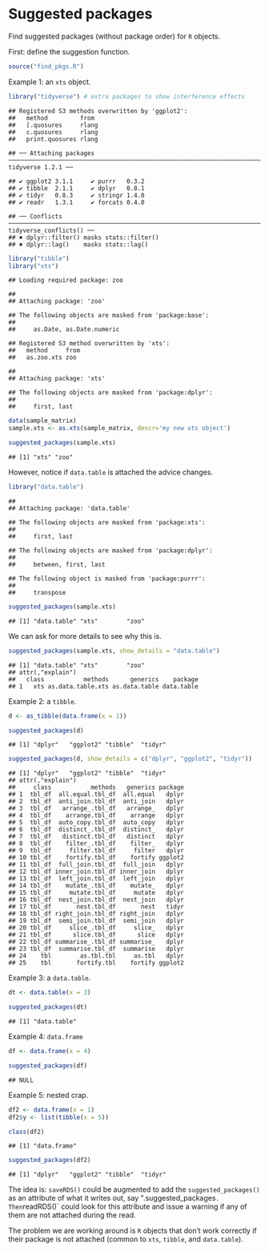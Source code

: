 Suggested packages
================

Find suggested packages (without package order) for `R` objects.

First: define the suggestion function.

``` r
source("find_pkgs.R")
```

Example 1: an `xts` object.

``` r
library("tidyverse") # extra packages to show interference effects
```

    ## Registered S3 methods overwritten by 'ggplot2':
    ##   method         from 
    ##   [.quosures     rlang
    ##   c.quosures     rlang
    ##   print.quosures rlang

    ## ── Attaching packages ─────────────────────────────────────────────────────────────────────────────── tidyverse 1.2.1 ──

    ## ✔ ggplot2 3.1.1     ✔ purrr   0.3.2
    ## ✔ tibble  2.1.1     ✔ dplyr   0.8.1
    ## ✔ tidyr   0.8.3     ✔ stringr 1.4.0
    ## ✔ readr   1.3.1     ✔ forcats 0.4.0

    ## ── Conflicts ────────────────────────────────────────────────────────────────────────────────── tidyverse_conflicts() ──
    ## ✖ dplyr::filter() masks stats::filter()
    ## ✖ dplyr::lag()    masks stats::lag()

``` r
library("tibble")
library("xts")
```

    ## Loading required package: zoo

    ## 
    ## Attaching package: 'zoo'

    ## The following objects are masked from 'package:base':
    ## 
    ##     as.Date, as.Date.numeric

    ## Registered S3 method overwritten by 'xts':
    ##   method     from
    ##   as.zoo.xts zoo

    ## 
    ## Attaching package: 'xts'

    ## The following objects are masked from 'package:dplyr':
    ## 
    ##     first, last

``` r
data(sample_matrix)
sample.xts <- as.xts(sample_matrix, descr='my new xts object')

suggested_packages(sample.xts)
```

    ## [1] "xts" "zoo"

However, notice if `data.table` is attached the advice changes.

``` r
library("data.table")
```

    ## 
    ## Attaching package: 'data.table'

    ## The following objects are masked from 'package:xts':
    ## 
    ##     first, last

    ## The following objects are masked from 'package:dplyr':
    ## 
    ##     between, first, last

    ## The following object is masked from 'package:purrr':
    ## 
    ##     transpose

``` r
suggested_packages(sample.xts)
```

    ## [1] "data.table" "xts"        "zoo"

We can ask for more details to see why this is.

``` r
suggested_packages(sample.xts, show_details = "data.table")
```

    ## [1] "data.table" "xts"        "zoo"       
    ## attr(,"explain")
    ##   class           methods      generics    package
    ## 1   xts as.data.table.xts as.data.table data.table

Example 2: a `tibble`.

``` r
d <- as_tibble(data.frame(x = 1))

suggested_packages(d)
```

    ## [1] "dplyr"   "ggplot2" "tibble"  "tidyr"

``` r
suggested_packages(d, show_details = c("dplyr", "ggplot2", "tidyr"))
```

    ## [1] "dplyr"   "ggplot2" "tibble"  "tidyr"  
    ## attr(,"explain")
    ##     class           methods   generics package
    ## 1  tbl_df  all.equal.tbl_df  all.equal   dplyr
    ## 2  tbl_df  anti_join.tbl_df  anti_join   dplyr
    ## 3  tbl_df   arrange_.tbl_df   arrange_   dplyr
    ## 4  tbl_df    arrange.tbl_df    arrange   dplyr
    ## 5  tbl_df  auto_copy.tbl_df  auto_copy   dplyr
    ## 6  tbl_df  distinct_.tbl_df  distinct_   dplyr
    ## 7  tbl_df   distinct.tbl_df   distinct   dplyr
    ## 8  tbl_df    filter_.tbl_df    filter_   dplyr
    ## 9  tbl_df     filter.tbl_df     filter   dplyr
    ## 10 tbl_df    fortify.tbl_df    fortify ggplot2
    ## 11 tbl_df  full_join.tbl_df  full_join   dplyr
    ## 12 tbl_df inner_join.tbl_df inner_join   dplyr
    ## 13 tbl_df  left_join.tbl_df  left_join   dplyr
    ## 14 tbl_df    mutate_.tbl_df    mutate_   dplyr
    ## 15 tbl_df     mutate.tbl_df     mutate   dplyr
    ## 16 tbl_df  nest_join.tbl_df  nest_join   dplyr
    ## 17 tbl_df       nest.tbl_df       nest   tidyr
    ## 18 tbl_df right_join.tbl_df right_join   dplyr
    ## 19 tbl_df  semi_join.tbl_df  semi_join   dplyr
    ## 20 tbl_df     slice_.tbl_df     slice_   dplyr
    ## 21 tbl_df      slice.tbl_df      slice   dplyr
    ## 22 tbl_df summarise_.tbl_df summarise_   dplyr
    ## 23 tbl_df  summarise.tbl_df  summarise   dplyr
    ## 24    tbl        as.tbl.tbl     as.tbl   dplyr
    ## 25    tbl       fortify.tbl    fortify ggplot2

Example 3: a `data.table`.

``` r
dt <- data.table(x = 2)

suggested_packages(dt)
```

    ## [1] "data.table"

Example 4: `data.frame`

``` r
df <- data.frame(x = 4)

suggested_packages(df)
```

    ## NULL

Example 5: nested crap.

``` r
df2 <- data.frame(x = 1)
df2$y <- list(tibble(x = 5))

class(df2)
```

    ## [1] "data.frame"

``` r
suggested_packages(df2)
```

    ## [1] "dplyr"   "ggplot2" "tibble"  "tidyr"

The idea is: `saveRDS()` could be augmented to add the
`suggested_packages()` as an attribute of what it writes out, say
".suggested\_packages`. Then`readRDS()\` could look for this attribute
and issue a warning if any of them are not attached during the read.

The problem we are working around is `R` objects that don’t work
correctly if their package is not attached (common to `xts`, `tibble`,
and `data.table`).
